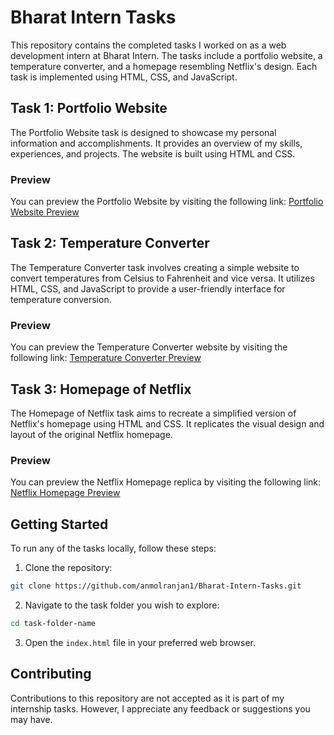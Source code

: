 # Bharat Intern Tasks

This repository contains the completed tasks I worked on as a web development intern at Bharat Intern. The tasks include a portfolio website, a temperature converter, and a homepage resembling Netflix's design. Each task is implemented using HTML, CSS, and JavaScript.


## Task 1: Portfolio Website

The Portfolio Website task is designed to showcase my personal information and accomplishments. It provides an overview of my skills, experiences, and projects. The website is built using HTML and CSS.

### Preview

You can preview the Portfolio Website by visiting the following link: [Portfolio Website Preview](Previews/1.1.png)


## Task 2: Temperature Converter

The Temperature Converter task involves creating a simple website to convert temperatures from Celsius to Fahrenheit and vice versa. It utilizes HTML, CSS, and JavaScript to provide a user-friendly interface for temperature conversion.

### Preview

You can preview the Temperature Converter website by visiting the following link: [Temperature Converter Preview](Previews/2.1.png)


## Task 3: Homepage of Netflix

The Homepage of Netflix task aims to recreate a simplified version of Netflix's homepage using HTML and CSS. It replicates the visual design and layout of the original Netflix homepage.

### Preview

You can preview the Netflix Homepage replica by visiting the following link: [Netflix Homepage Preview](Previews/3.1.png)


## Getting Started

To run any of the tasks locally, follow these steps:

1. Clone the repository:

```bash
git clone https://github.com/anmolranjan1/Bharat-Intern-Tasks.git
```

2. Navigate to the task folder you wish to explore:

```bash
cd task-folder-name
```

3. Open the `index.html` file in your preferred web browser.

## Contributing

Contributions to this repository are not accepted as it is part of my internship tasks. However, I appreciate any feedback or suggestions you may have.
